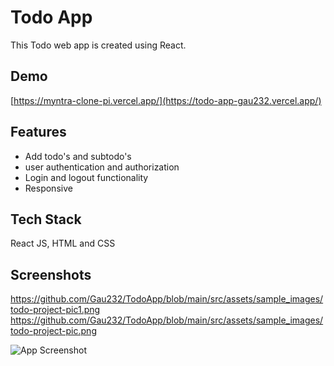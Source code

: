 # Todo App

This Todo web app is created using React.

## Demo

[https://myntra-clone-pi.vercel.app/](https://todo-app-gau232.vercel.app/)
## Features

- Add todo's and subtodo's
- user authentication and authorization
- Login and logout functionality
- Responsive

## Tech Stack

React JS, HTML and CSS

## Screenshots

https://github.com/Gau232/TodoApp/blob/main/src/assets/sample_images/todo-project-pic1.png
https://github.com/Gau232/TodoApp/blob/main/src/assets/sample_images/todo-project-pic.png


![App Screenshot](https://github.com/Gau232/myntra-clone/blob/master/src/assets/images/sample_images/todo-project-pic2.png)


